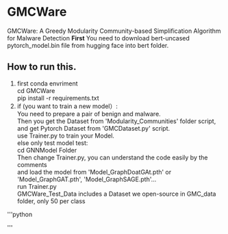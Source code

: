 # GMCWare
GMCWare: A Greedy Modularity Community-based Simplification Algorithm for Malware Detection
**First** You need to download bert-uncased pytorch_model.bin file from hugging face into bert folder.

## How to run this.

1. first conda envriment<br>
   cd GMCWare<br>
   pip install -r requirements.txt <br>
3. if (you want to train a new model）:<br>
       You need to prepare a pair of benign and malware.<br>
       Then you get the Dataset from 'Modularity_Communities' folder script,<br>
       and get Pytorch Dataset from 'GMCDataset.py' script.<br>
       use Trainer.py to train your Model.<br>
   else only test model test:<br>
       cd GNNModel Folder<br>
       Then change Trainer.py, you can understand the code easily by the comments <br>
       and load the model from 'Model_GraphDoatGAt.pth' or 'Model_GraphGAT.pth', 'Model_GraphSAGE.pth'... <br>
       run Trainer.py<br>
       GMCWare_Test_Data includes a Dataset we open-source in GMC_data folder, only 50 per class <be>



'''python
   
'''
